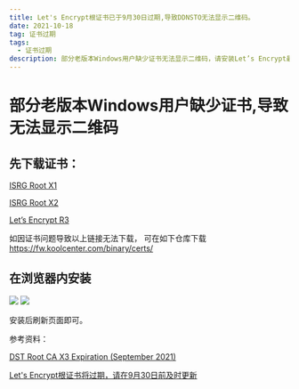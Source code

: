 ```yaml
---
title: Let's Encrypt根证书已于9月30日过期,导致DDNSTO无法显示二维码。
date: 2021-10-18
tag: 证书过期
tags: 
  - 证书过期
description: 部分老版本Windows用户缺少证书无法显示二维码，请安装Let’s Encrypt最新证书 
---
```


# 部分老版本Windows用户缺少证书,导致无法显示二维码

## 先下载证书：
[ISRG Root X1](https://letsencrypt.org/certs/isrgrootx1.pem)

[ISRG Root X2](https://letsencrypt.org/certs/isrg-root-x2.pem)

[Let’s Encrypt R3](https://letsencrypt.org/certs/lets-encrypt-r3.pem)
 
如因证书问题导致以上链接无法下载， 可在如下仓库下载
https://fw.koolcenter.com/binary/certs/ 

## 在浏览器内安装
![](/assets/posts/install-cert1.jpg)
![](/assets/posts/install-cert2.png)


安装后刷新页面即可。

参考资料：

[DST Root CA X3 Expiration (September 2021)](https://letsencrypt.org/zh-cn/docs/dst-root-ca-x3-expiration-september-2021/)

[Let's Encrypt根证书将过期，请在9月30日前及时更新](https://www.163.com/dy/article/GL2TBL7205527E9J.html)
